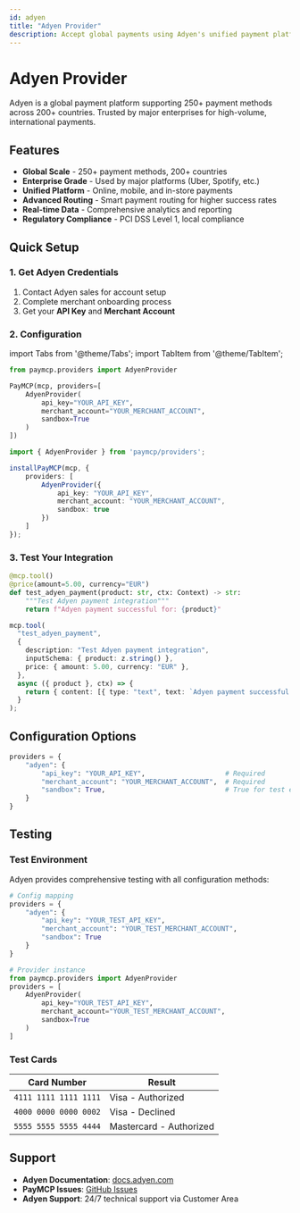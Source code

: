 ```yaml
---
id: adyen
title: "Adyen Provider"
description: Accept global payments using Adyen's unified payment platform
---
```


# Adyen Provider

Adyen is a global payment platform supporting 250+ payment methods across 200+ countries. Trusted by major enterprises for high-volume, international payments.

## Features

- **Global Scale** - 250+ payment methods, 200+ countries
- **Enterprise Grade** - Used by major platforms (Uber, Spotify, etc.)
- **Unified Platform** - Online, mobile, and in-store payments
- **Advanced Routing** - Smart payment routing for higher success rates
- **Real-time Data** - Comprehensive analytics and reporting
- **Regulatory Compliance** - PCI DSS Level 1, local compliance

## Quick Setup

### 1. Get Adyen Credentials

1. Contact Adyen sales for account setup
2. Complete merchant onboarding process
3. Get your **API Key** and **Merchant Account**

### 2. Configuration

import Tabs from '@theme/Tabs';
import TabItem from '@theme/TabItem';

<Tabs>
<TabItem value="python" label="Python">

```python
from paymcp.providers import AdyenProvider

PayMCP(mcp, providers=[
    AdyenProvider(
        api_key="YOUR_API_KEY",
        merchant_account="YOUR_MERCHANT_ACCOUNT",
        sandbox=True
    )
])
```

</TabItem>
<TabItem value="typescript" label="TypeScript">

```typescript
import { AdyenProvider } from 'paymcp/providers';

installPayMCP(mcp, { 
    providers: [
        AdyenProvider({
            api_key: "YOUR_API_KEY",
            merchant_account: "YOUR_MERCHANT_ACCOUNT",
            sandbox: true
        })
    ] 
});
```

</TabItem>
</Tabs>

### 3. Test Your Integration

<Tabs>
<TabItem value="python" label="Python">

```python
@mcp.tool()
@price(amount=5.00, currency="EUR")
def test_adyen_payment(product: str, ctx: Context) -> str:
    """Test Adyen payment integration"""
    return f"Adyen payment successful for: {product}"
```

</TabItem>
<TabItem value="typescript" label="TypeScript">

```typescript
mcp.tool(
  "test_adyen_payment",
  {
    description: "Test Adyen payment integration",
    inputSchema: { product: z.string() },
    price: { amount: 5.00, currency: "EUR" },
  },
  async ({ product }, ctx) => {
    return { content: [{ type: "text", text: `Adyen payment successful for: ${product}` }] };
  }
);
```

</TabItem>
</Tabs>

## Configuration Options

```python
providers = {
    "adyen": {
        "api_key": "YOUR_API_KEY",                    # Required
        "merchant_account": "YOUR_MERCHANT_ACCOUNT",  # Required  
        "sandbox": True,                              # True for test environment
    }
}
```


## Testing

### Test Environment

Adyen provides comprehensive testing with all configuration methods:

```python
# Config mapping
providers = {
    "adyen": {
        "api_key": "YOUR_TEST_API_KEY",
        "merchant_account": "YOUR_TEST_MERCHANT_ACCOUNT",
        "sandbox": True
    }
}

# Provider instance
from paymcp.providers import AdyenProvider
providers = [
    AdyenProvider(
        api_key="YOUR_TEST_API_KEY",
        merchant_account="YOUR_TEST_MERCHANT_ACCOUNT",
        sandbox=True
    )
]
```

### Test Cards

| Card Number | Result |
|-------------|---------|
| `4111 1111 1111 1111` | Visa - Authorized |
| `4000 0000 0000 0002` | Visa - Declined |
| `5555 5555 5555 4444` | Mastercard - Authorized |

## Support

- **Adyen Documentation**: [docs.adyen.com](https://docs.adyen.com)
- **PayMCP Issues**: [GitHub Issues](https://github.com/PayMCP/paymcp/issues)  
- **Adyen Support**: 24/7 technical support via Customer Area

